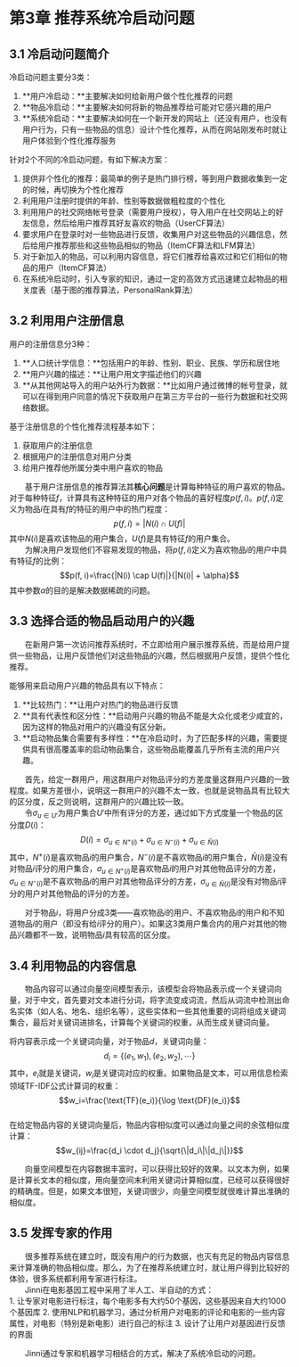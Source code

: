 # 第3章 推荐系统冷启动问题

## 3.1 冷启动问题简介

冷启动问题主要分3类：  
1. **用户冷启动：**主要解决如何给新用户做个性化推荐的问题
2. **物品冷启动：**主要解决如何将新的物品推荐给可能对它感兴趣的用户
3. **系统冷启动：**主要解决如何在一个新开发的网站上（还没有用户，也没有用户行为，只有一些物品的信息）设计个性化推荐，从而在网站刚发布时就让用户体验到个性化推荐服务

针对2个不同的冷启动问题，有如下解决方案：  
1. 提供非个性化的推荐：最简单的例子是热门排行榜，等到用户数据收集到一定的时候，再切换为个性化推荐
2. 利用用户注册时提供的年龄、性别等数据做粗粒度的个性化
3. 利用用户的社交网络帐号登录（需要用户授权），导入用户在社交网站上的好友信息，然后给用户推荐其好友喜欢的物品（UserCF算法）
4. 要求用户在登录时对一些物品进行反馈，收集用户对这些物品的兴趣信息，然后给用户推荐那些和这些物品相似的物品（ItemCF算法和LFM算法）
5. 对于新加入的物品，可以利用内容信息，将它们推荐给喜欢过和它们相似的物品的用户（ItemCF算法）
6. 在系统冷启动时，引入专家的知识，通过一定的高效方式迅速建立起物品的相关度表（基于图的推荐算法，PersonalRank算法）

## 3.2 利用用户注册信息

用户的注册信息分3种：
1. **人口统计学信息：**包括用户的年龄、性别、职业、民族、学历和居住地
2. **用户兴趣的描述：**让用户用文字描述他们的兴趣
3. **从其他网站导入的用户站外行为数据：**比如用户通过微博的帐号登录，就可以在得到用户同意的情况下获取用户在第三方平台的一些行为数据和社交网络数据。

基于注册信息的个性化推荐流程基本如下：  
1. 获取用户的注册信息
2. 根据用户的注册信息对用户分类
3. 给用户推荐他所属分类中用户喜欢的物品

&emsp;&emsp;基于用户注册信息的推荐算法其**核心问题**是计算每种特征的用户喜欢的物品。对于每种特征$f$，计算具有这种特征的用户对各个物品的喜好程度$p(f, i)$。$p(f, i)$定义为物品$i$在具有$f$的特征的用户中的热门程度：$$p(f, i)=\left|N(i) \cap U(f)\right|$$其中$N(i)$是喜欢该物品的用户集合，$U(f)$是具有特征$f$的用户集合。  
&emsp;&emsp;为解决用户发现他们不容易发现的物品，将$p(f,i)$定义为喜欢物品$i$的用户中具有特征$f$的比例：$$p(f, i)=\frac{|N(i) \cap U(f)|}{|N(i)| + \alpha}$$其中参数$\alpha$的目的是解决数据稀疏的问题。

## 3.3 选择合适的物品启动用户的兴趣

&emsp;&emsp;在新用户第一次访问推荐系统时，不立即给用户展示推荐系统，而是给用户提供一些物品，让用户反馈他们对这些物品的兴趣，然后根据用户反馈，提供个性化推荐。  

能够用来启动用户兴趣的物品具有以下特点：  
1. **比较热门：**让用户对热门的物品进行反馈
2. **具有代表性和区分性：**启动用户兴趣的物品不能是大众化或老少咸宜的，因为这样的物品对用户的兴趣没有区分新。
3. **启动物品集合需要有多样性：**在冷启动时，为了匹配多样的兴趣，需要提供具有很高覆盖率的启动物品集合，这些物品能覆盖几乎所有主流的用户兴趣。

&emsp;&emsp;首先，给定一群用户，用这群用户对物品评分的方差度量这群用户兴趣的一致程度。如果方差很小，说明这一群用户的兴趣不太一致，也就是说物品具有比较大的区分度，反之则说明，这群用户的兴趣比较一致。  
&emsp;&emsp;令$\sigma_{u \in U'}$为用户集合$U'$中所有评分的方差，通过如下方式度量一个物品的区分度$D(i)$：$$D(i)=\sigma_{u \in N^+(i)} + \sigma_{u \in N^-(i)} + \sigma_{u \in \bar{N}(i)}$$其中，$N^+(i)$是喜欢物品$i$的用户集合，$N^-(i)$是不喜欢物品$i$的用户集合，$\bar{N}(i)$是没有对物品$i$评分的用户集合，$\sigma_{u \in N^+(i)}$是喜欢物品$i$的用户对其他物品评分的方差，$\sigma_{u \in N^-(i)}$是不喜欢物品$i$的用户对其他物品评分的方差，$\sigma_{u \in \bar{N}(i)}$是没有对物品$i$评分的用户对其他物品的评分的方差。  

&emsp;&emsp;对于物品$i$，将用户分成3类——喜欢物品$i$的用户、不喜欢物品$i$的用户和不知道物品$i$的用户（即没有给$i$评分的用户）。如果这3类用户集合内的用户对其他的物品兴趣都不一致，说明物品$i$具有较高的区分度。

## 3.4 利用物品的内容信息

&emsp;&emsp;物品内容可以通过向量空间模型表示，该模型会将物品表示成一个关键词向量，对于中文，首先要对文本进行分词，将字流变成词流，然后从词流中检测出命名实体（如人名、地名、组织名等），这些实体和一些其他重要的词将组成关键词集合，最后对关键词进排名，计算每个关键词的权重，从而生成关键词向量。

将内容表示成一个关键词向量，对于物品$d$，关键词向量：$$d_i=\{(e_1,w_1),(e_2,w_2),\cdots\}$$其中，$e_i$就是关键词，$w_i$是关键词对应的权重。如果物品是文本，可以用信息检索领域TF-IDF公式计算词的权重：$$w_i=\frac{\text{TF}(e_i)}{\log \text{DF}(e_i)}$$  
在给定物品内容的关键词向量后，物品内容相似度可以通过向量之间的余弦相似度计算：$$w_{ij}=\frac{d_i \cdot d_j}{\sqrt{\|d_i\|\|d_j\|}}$$  

&emsp;&emsp;向量空间模型在内容数据丰富时，可以获得比较好的效果。以文本为例，如果是计算长文本的相似度，用向量空间末利用关键词计算相似度，已经可以获得很好的精确度。但是，如果文本很短，关键词很少，向量空间模型就很难计算出准确的相似度。

## 3.5 发挥专家的作用

&emsp;&emsp;很多推荐系统在建立时，既没有用户的行为数据，也灭有充足的物品内容信息来计算准确的物品相似度。那么，为了在推荐系统建立时，就让用户得到比较好的体验，很多系统都利用专家进行标注。  
&emsp;&emsp;Jinni在电影基因工程中采用了半人工、半自动的方式：  
    1. 让专家对电影进行标注，每个电影多有大约50个基因，这些基因来自大约1000个基因库
    2. 使用NLP和机器学习，通过分析用户对电影的评论和电影的一些内容属性，对电影（特别是新电影）进行自己的标注
    3. 设计了让用户对基因进行反馈的界面

&emsp;&emsp;Jinni通过专家和机器学习相结合的方式，解决了系统冷启动的问题。
